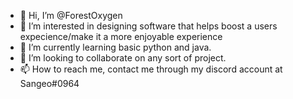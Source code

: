 - 👋 Hi, I’m @ForestOxygen
- 👀 I’m interested in designing software that helps boost a users expecience/make it a more enjoyable experience
- 🌱 I’m currently learning basic python and java.
- 💞️ I’m looking to collaborate on any sort of project.
- 📫 How to reach me, contact me through my discord account at Sangeo#0964

<!---
ForestOxygen/ForestOxygen is a ✨ special ✨ repository because its `README.md` (this file) appears on your GitHub profile.
You can click the Preview link to take a look at your changes.
--->
